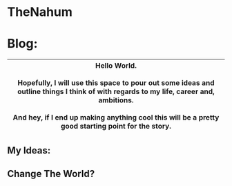 # TheNahum

# Blog:

| Hello World.<br><br>Hopefully, I will use this space to pour out some ideas and outline things I think of with regards to my life, career and, ambitions.<br><br>And hey, if I end up making anything cool this will be a pretty good starting point for the story. |
| --------------------------------------------------------------------------------------------------------------------------------------------------------------------------------------------------------------------------------------------------------------- |




## My Ideas:
## Change The World?

